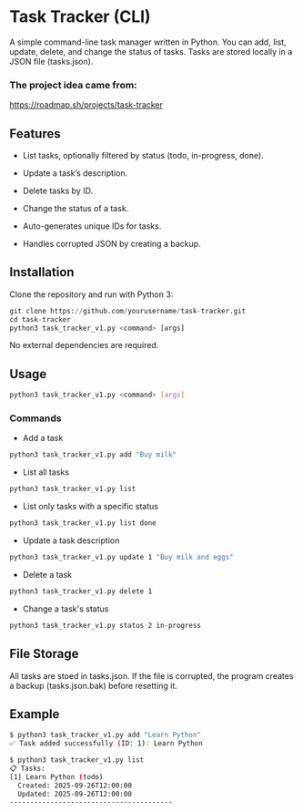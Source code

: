 # Task Tracker (CLI)

A simple command-line task manager written in Python.
You can add, list, update, delete, and change the status of tasks.
Tasks are stored locally in a JSON file (tasks.json).

### The project idea came from:

https://roadmap.sh/projects/task-tracker

## Features

- List tasks, optionally filtered by status (todo, in-progress, done).

- Update a task’s description.

- Delete tasks by ID.

- Change the status of a task.

- Auto-generates unique IDs for tasks.

- Handles corrupted JSON by creating a backup.

## Installation

Clone the repository and run with Python 3:

```python
git clone https://github.com/yourusername/task-tracker.git
cd task-tracker
python3 task_tracker_v1.py <command> [args]
```

No external dependencies are required.

## Usage

```bash
python3 task_tracker_v1.py <command> [args]
```

### Commands

- Add a task

```bash
python3 task_tracker_v1.py add "Buy milk"
```

- List all tasks

```bash
python3 task_tracker_v1.py list
```

- List only tasks with a specific status

```bash
python3 task_tracker_v1.py list done
```

- Update a task description

```bash
python3 task_tracker_v1.py update 1 "Buy milk and eggs"
```

- Delete a task

```bash
python3 task_tracker_v1.py delete 1
```

- Change a task's status

```bash
python3 task_tracker_v1.py status 2 in-progress
```

## File Storage

All tasks are stoed in tasks.json.
If the file is corrupted, the program creates a backup (tasks.json.bak) before resetting it.

## Example

```bash
$ python3 task_tracker_v1.py add "Learn Python"
✅ Task added successfully (ID: 1): Learn Python

$ python3 task_tracker_v1.py list
📋 Tasks:
[1] Learn Python (todo)
  Created: 2025-09-26T12:00:00
  Updated: 2025-09-26T12:00:00
----------------------------------------
```

